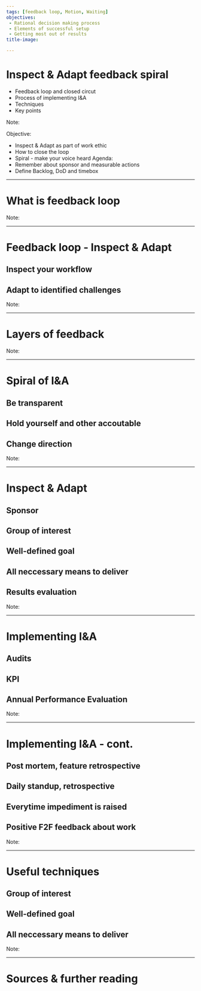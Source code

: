 ```yaml
---
tags: [feedback loop, Motion, Waiting]
objectives: 
 - Rational decision making process
 - Elements of successful setup
 - Getting most out of results
title-image:

---
```


# Inspect & Adapt feedback spiral

* Feedback loop and closed circut
* Process of implementing I&A
* Techniques
* Key points


Note:

Objective:
* Inspect & Adapt as part of work ethic
* How to close the loop
* Spiral - make your voice heard
Agenda:
* Remember about sponsor and measurable actions 
* Define Backlog, DoD and timebox


---

# What is feedback loop

Note:

---

# Feedback loop - Inspect & Adapt

## Inspect your workflow

## Adapt to identified challenges

Note:

---

# Layers of feedback 

Note:

---

# Spiral of I&A

## Be transparent

## Hold yourself and other accoutable

## Change direction

Note:

---

# Inspect & Adapt

## Sponsor

## Group of interest

## Well-defined goal

## All neccessary means to deliver

## Results evaluation

Note:

---

# Implementing I&A

## Audits

## KPI

## Annual Performance Evaluation

Note:

---

# Implementing I&A - cont.

## Post mortem, feature retrospective

## Daily standup, retrospective

## Everytime impediment is raised

## Positive F2F feedback about work

Note:

---

# Useful techniques

## Group of interest

## Well-defined goal

## All neccessary means to deliver

Note:

---

# Sources & further reading

[horizon]: ../imgs/dominik-lange-ZUvF7qEIcVI-unsplash.jpg "Photo by Dominik Lange on Unsplash https://unsplash.com/photos/ZUvF7qEIcVI"
